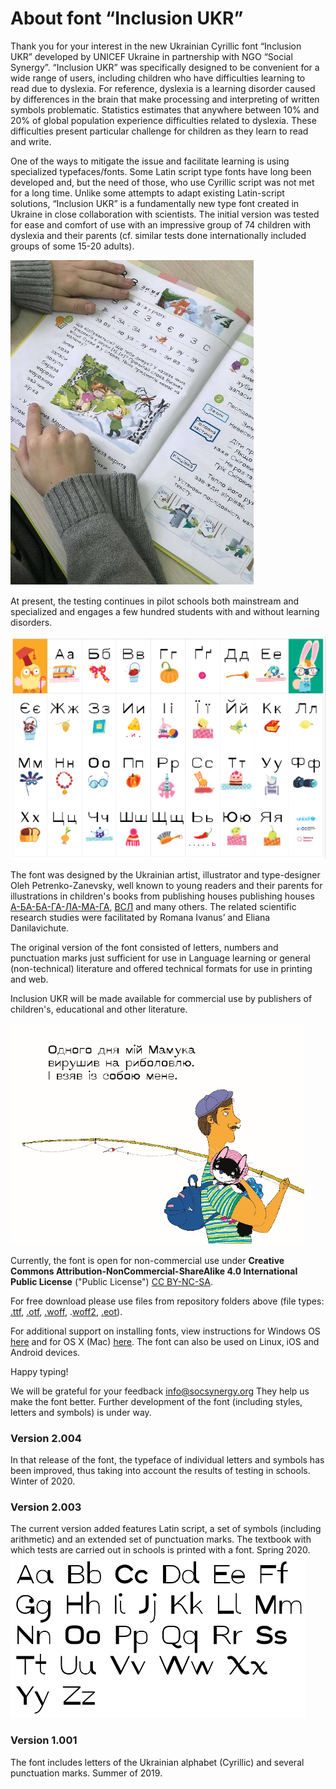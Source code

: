 # About font “Inclusion UKR”
Thank you for your interest in the new Ukrainian Cyrillic font “Inclusion UKR” developed by UNICEF Ukraine in partnership with NGO “Social Synergy”.
“Inclusion UKR” was specifically designed to be convenient for a wide range of users, including children who have difficulties learning to read due to dyslexia. For reference, dyslexia is a learning disorder caused by differences in the brain that make processing and interpreting of written symbols problematic. Statistics estimates that anywhere between 10% and 20% of global population experience difficulties related to dyslexia. These difficulties present particular challenge for children as they learn to read and write.  

One of the ways to mitigate the issue and facilitate learning is using specialized typefaces/fonts. Some Latin script type fonts have long been developed and, but the need of those, who use Cyrillic script was not met for a long time. Unlike some attempts to adapt existing Latin-script solutions, “Inclusion UKR” is a fundamentally new type font created in Ukraine in close collaboration with scientists. The initial version was tested for ease and comfort of use with an impressive group of 74 children with dyslexia and their parents (cf. similar tests done internationally included groups of some 15-20 adults).  

![Illustration 1](https://github.com/Social-Synergy/inclusion-UKR/blob/master/docs/picture_1.png)

At present, the testing continues in pilot schools both mainstream and specialized and engages a few hundred students with and without learning disorders.

![Illustration 1](https://github.com/Social-Synergy/inclusion-UKR/blob/master/docs/picture_2.png)

The font was designed by the Ukrainian artist, illustrator and type-designer Oleh Petrenko-Zanevsky, well known to young readers and their parents for illustrations in children's books from publishing houses publishing houses [А-БА-БА-ГА-ЛА-МА-ГА](http://ababahalamaha.com.ua/en), [ВСЛ](https://starylev.com.ua/foreign-rights) and many others. The related scientific research studies were facilitated by Romana Ivanus’ and Eliana Danilavichute.  

The original version of the font consisted of letters, numbers and punctuation marks just sufficient for use in Language learning or general (non-technical) literature and offered technical formats for use in printing and web.  

Inclusion UKR will be made available for commercial use by publishers of children's, educational and other literature.  

![Illustration 1](https://github.com/Social-Synergy/inclusion-UKR/blob/master/docs/picture_4.png)


Currently, the font is open for non-commercial use under **Creative Commons Attribution-NonCommercial-ShareAlike 4.0 International Public License** ("Public License") [CC BY-NC-SA](https://creativecommons.org/licenses/by-nc-sa/4.0/legalcode).
 
For free download please use files from repository folders above (file types: [.ttf](https://github.com/Social-Synergy/inclusion-UKR/blob/master/OpenType-TT/inclusion.ukr-regular.ttf), [.otf](https://github.com/Social-Synergy/inclusion-UKR/blob/master/OpenType-PS/inclusion.ukr-regular.otf), [.woff](https://github.com/Social-Synergy/inclusion-UKR/blob/master/Web-TT/inclusion.ukr-regular.woff), .[woff2](https://github.com/Social-Synergy/inclusion-UKR/blob/master/Web-PS/inclusion.ukr-regular.woff2), [.eot](https://github.com/Social-Synergy/inclusion-UKR/blob/master/Web-TT/inclusion.ukr-regular.eot)).

For additional support on installing fonts, view instructions for Windows OS [here](https://support.microsoft.com/en-us/help/314960/how-to-install-or-remove-a-font-in-windows) and for OS X (Mac) [here](https://support.apple.com/guide/font-book/install-and-validate-fonts-fntbk1000/mac).
The font can also be used on Linux, iOS and Android devices.

Happy typing!

We will be grateful for your feedback info@socsynergy.org
They help us make the font better.
Further development of the font (including styles, letters and symbols) is under way.


### Version 2.004
In that release of the font, the typeface of individual letters and symbols has been improved, thus taking into account the results of testing in schools.
Winter of 2020.

### Version 2.003
The current version added features Latin script, a set of symbols (including arithmetic) and an extended set of punctuation marks.
The textbook with which tests are carried out in schools is printed with a font.
Spring 2020.
![Illustration 1](https://github.com/Social-Synergy/inclusion-UKR/blob/master/docs/picture_3.png) 

### Version 1.001
The font includes letters of the Ukrainian alphabet (Cyrillic) and several punctuation marks.
Summer of 2019.
